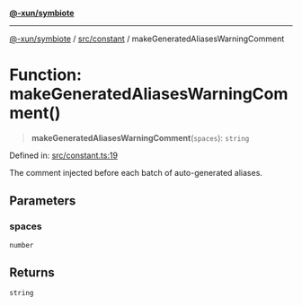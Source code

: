 [**@-xun/symbiote**](../../../README.md)

***

[@-xun/symbiote](../../../README.md) / [src/constant](../README.md) / makeGeneratedAliasesWarningComment

# Function: makeGeneratedAliasesWarningComment()

> **makeGeneratedAliasesWarningComment**(`spaces`): `string`

Defined in: [src/constant.ts:19](https://github.com/Xunnamius/symbiote/blob/baed18cf2f0c1f93d21647c3399a412c1e0a2c32/src/constant.ts#L19)

The comment injected before each batch of auto-generated aliases.

## Parameters

### spaces

`number`

## Returns

`string`
